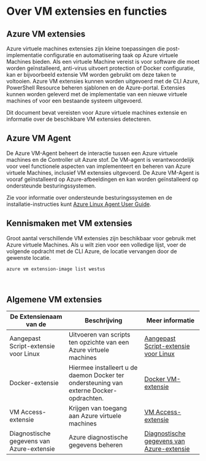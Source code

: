 <properties
 pageTitle="VM extensions en functies | Microsoft Azure"
 description="Leer welke extensies zijn beschikbaar voor Azure virtuele machines, gegroepeerd op wat ze geven of te verbeteren."
 services="virtual-machines-linux"
 documentationCenter=""
 authors="neilpeterson"
 manager="timlt"
 editor=""
 tags="azure-service-management,azure-resource-manager"/>

<tags
 ms.service="virtual-machines-linux"
 ms.devlang="na"
 ms.topic="article"
 ms.tgt_pltfrm="vm-linux"
 ms.workload="infrastructure-services"
 ms.date="09/22/2016"
 ms.author="nepeters"/>

# <a name="about-virtual-machine-extensions-and-features"></a>Over VM extensies en functies

## <a name="azure-vm-extensions"></a>Azure VM extensies

Azure virtuele machines extensies zijn kleine toepassingen die post-implementatie configuratie en automatisering taak op Azure virtuele Machines bieden. Als een virtuele Machine vereist is voor software die moet worden geïnstalleerd, anti-virus uitvoert protection of Docker configuratie, kan er bijvoorbeeld extensie VM worden gebruikt om deze taken te voltooien. Azure VM extensies kunnen worden uitgevoerd met de CLI Azure, PowerShell Resource beheren sjablonen en de Azure-portal. Extensies kunnen worden geleverd met de implementatie van een nieuwe virtuele machines of voor een bestaande systeem uitgevoerd.

Dit document bevat vereisten voor Azure virtuele machines extensie en informatie over de beschikbare VM extensies detecteren. 

## <a name="azure-vm-agent"></a>Azure VM Agent

De Azure VM-Agent beheert de interactie tussen een Azure virtuele machines en de Controller uit Azure stof. De VM-agent is verantwoordelijk voor veel functionele aspecten van implementeert en beheren van Azure virtuele Machines, inclusief VM extensies uitgevoerd. De Azure VM-Agent is vooraf geïnstalleerd op Azure-afbeeldingen en kan worden geïnstalleerd op ondersteunde besturingssystemen. 

Zie voor informatie over ondersteunde besturingssystemen en de installatie-instructies kunt [Azure Linux Agent User Guide](./virtual-machines-linux-agent-user-guide.md).

## <a name="discover-vm-extensions"></a>Kennismaken met VM extensies

Groot aantal verschillende VM extensies zijn beschikbaar voor gebruik met Azure virtuele Machines. Als u wilt zien voor een volledige lijst, voer de volgende opdracht met de CLI Azure, de locatie vervangen door de gewenste locatie.

```none
azure vm extension-image list westus
```

<br />

## <a name="common-vm-extensions"></a>Algemene VM extensies

|De Extensienaam van de   |Beschrijving   |Meer informatie   |
|---|---|---|
|Aangepast Script-extensie voor Linux  | Uitvoeren van scripts ten opzichte van een Azure virtuele machines  |[Aangepast Script-extensie voor Linux](./virtual-machines-linux-extensions-customscript.md)   |
|Docker-extensie |Hiermee installeert u de daemon Docker ter ondersteuning van externe Docker-opdrachten.  | [Docker VM-extensie](./virtual-machines-linux-dockerextension.md)  |
|VM Access-extensie | Krijgen van toegang aan Azure virtuele machines  |[VM Access-extensie](https://github.com/Azure/azure-linux-extensions/tree/master/VMAccess) |
|Diagnostische gegevens van Azure-extensie |Azure diagnostische gegevens beheren |[Diagnostische gegevens van Azure-extensie](https://azure.microsoft.com/blog/windows-azure-virtual-machine-monitoring-with-wad-extension/) |

